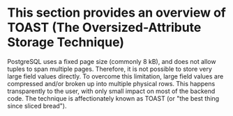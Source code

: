 # This section provides an overview of TOAST (The Oversized-Attribute Storage Technique)

PostgreSQL uses a fixed page size (commonly 8 kB), and does not allow tuples to span multiple pages. Therefore, it is not possible to store very large field values directly. To overcome this limitation, large field values are compressed and/or broken up into multiple physical rows. This happens transparently to the user, with only small impact on most of the backend code. The technique is affectionately known as TOAST (or "the best thing since sliced bread").